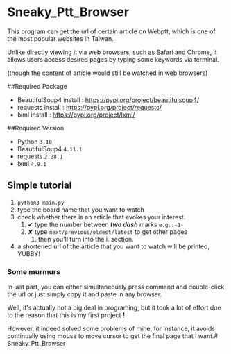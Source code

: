 # Sneaky_Ptt_Browser
This program can get the url of certain article on Webptt, which is one of the most popular websites in Taiwan. 

Unlike directly viewing it via web browsers, such as Safari and Chrome, it allows users access desired pages by typing some keywords via terminal. 

(though the content of article would still be watched in web browsers)


##Required Package
* BeautifulSoup4 install :
https://pypi.org/project/beautifulsoup4/
* requests install :
https://pypi.org/project/requests/
* lxml install :
https://pypi.org/project/lxml/

##Required Version
* Python `3.10`
* BeautifulSoup4 `4.11.1`
* requests `2.28.1`
* lxml `4.9.1`

## Simple tutorial
1. `python3 main.py`
2. type the board name that you want to watch
3. check whether there is an article that evokes your interest.
   1. ✔ type the number between ***two dash*** marks `e.g.:-1-`
   2. ✘ type `next/previous/oldest/latest` to get other pages
      1. then you'll turn into the i. section.
4. a shortened url of the article that you want to watch will be printed, YUBBY!


### Some murmurs
In last part, you can either simultaneously press command and double-click the url or just simply copy it and paste in any browser.

Well, it's actually not a big deal in programing, but it took a lot of effort due to the reason that this is my first project **!**

However, it indeed solved some problems of mine, for instance, it avoids continually using mouse to move cursor to get the final page that I want.# Sneaky_Ptt_Browser

